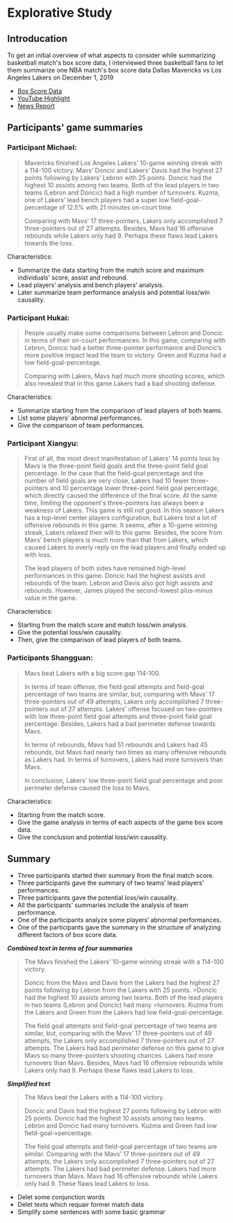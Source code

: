# Explorative Study 

## Introducation

To get an initial overview of what aspects to consider while summarizing basketball match's box score data, I 
interviewed three basketball fans to let them summarize one NBA match's box score data 
Dallas Mavericks vs Los Angeles Lakers on December 1, 2019 

- [Box Score Data](https://global.espn.com/nba/boxscore?gameId=401160929)
- [YouTube Highlight](https://www.youtube.com/watch?v=RlAKp8GtQEw)
- [News Report](https://www.ocregister.com/2019/12/01/lakers-fade-down-the-stretch-in-loss-to-luka-doncic-dallas-mavericks/)

## Participants' game summaries

### Participant Michael:
>Mavericks finished Los Angeles Lakers’ 10-game winning streak with a 114-100 victory.
>Mavs’ Doncic and Lakers’ Davis had the highest 27 points following by Lakers’ Lebron with 25 points. Doncic had the highest 10 assists among two teams. Both of the lead players in two teams (Lebron and Doncic) had a high number of turnovers. Kuzma, one of Lakers’ lead bench players had a super low field-goal-percentage of 12.5% with 21 minutes on-court time.
>
>Comparing with Mavs’ 17 three-pointers, Lakers only accomplished 7 three-pointers out of 27 attempts. Besides, Mavs had 16 offensive rebounds while Lakers only had 9. Perhaps these flaws lead Lakers towards the loss. 

Characteristics:
- Summarize the data starting from the match score and maximum individuals' score, assist and rebound. 
- Lead players’ analysis and bench players’ analysis.
- Later summarize team performance analysis and potential loss/win causality.

### Participant Hukai:
>People usually make some comparisons between Lebron and Doncic in terms of their on-court performances. 
>In this game, comparing with Lebron, Doncic had a better three-pointer performance and Doncic’s more positive impact lead the team to victory. 
>Green and Kuzma had a low field-goal-percentage.
>
>Comparing with Lakers, Mavs had much more shooting scores, which also revealed that in this game Lakers had a bad shooting defense.

Characteristics:
- Summarize starting from the comparison of lead players of both teams.
- List some players’ abnormal performances.
- Give the comparison of team performances.

### Participant Xiangyu:
>First of all, the most direct manifestation of Lakers' 14 points loss by Mavs is the three-point field goals and the three-point field goal percentage. In the case that the field-goal percentage and the number of field goals are very close, Lakers had 10 fewer three-pointers and 10 percentage lower three-point field goal percentage, which directly caused the difference of the final score. At the same time, limiting the opponent's three-pointers has always been a weakness of Lakers. This game is still not good. In this season Lakers has a top-level center players configuration, but Lakers lost a lot of offensive rebounds in this game. It seems, after a 10-game winning streak, Lakers relaxed their will to this game. Besides, the score from Mavs’ bench players is much more than that from Lakers, which caused Lakers to overly reply on the lead players and finally ended up with loss.
>
>The lead players of both sides have remained high-level performances in this game. Doncic had the highest assists and rebounds of the team. Lebron and Davis also got high assists and rebounds. However, James played the second-lowest plus-minus value in the game. 

Characteristics:

- Starting from the match score and match loss/win analysis. 
- Give the potential loss/win causality. 
- Then, give the comparison of lead players of both teams.

### Participants Shangguan: 
>Mavs beat Lakers with a big score gap 114-100. 
>
>In terms of team offense, the field goal attempts and field-goal percentage of two teams are similar, but, comparing with Mavs’ 17 three-pointers out of 49 attempts, Lakers only accomplished 7 three-pointers out of 27 attempts. Lakers’ offense focused on two-pointers with low three-point field goal attempts and three-point field goal percentage. Besides, Lakers had a bad perimeter defense towards Mavs.
>
>In terms of rebounds, Mavs had 51 rebounds and Lakers had 45 rebounds, but Mavs had nearly two times as many offensive rebounds as Lakers had. In terms of turnovers, Lakers had more turnovers than Mavs.
>
>In conclusion, Lakers’ low three-point field goal percentage and poor perimeter defense caused the loss to Mavs.

Characteristics:

- Starting from the match score.
- Give the game analysis in terms of each aspects of the game box score data. 
- Give the conclusion and potential loss/win causality.

## Summary

- Three participants started their summary from the final match score.
- Three participants gave the summary of two teams’ lead players’ performances. 
- Three participants gave the potential loss/win causality.
- All the participants’ summaries include the analysis of team performance.
- One of the participants analyze some players‘ abnormal performances.
- One of the participants gave the summary in the structure of analyzing different factors of box score data.

***Combined text in terms of four summaries***

>The Mavs finished the Lakers’ 10-game winning streak with a 114-100 victory.
>
>Doncic from the Mavs and Davis from the Lakers had the highest 27 points following by Lebron from the Lakers with 25 points. >Doncic had the highest 10 assists among two teams. Both of the lead players in two teams (Lebron and Doncic) had many >turnovers. Kuzma from the Lakers and Green from the Lakers had low field-goal-percentage.
>
>The field goal attempts and field-goal percentage of two teams are similar, but, comparing with the Mavs’ 17 three-pointers out of 49 attempts, the Lakers only accomplished 7 three-pointers out of 27 attempts. The Lakers had bad perimeter defense on this game to give Mavs so many three-pointers shooting chances. Lakers had more turnovers than Mavs. Besides, Mavs had 16 offensive rebounds while Lakers only had 9. Perhaps these flaws lead Lakers to loss. 

***Simplified text***

>The Mavs beat the Lakers with a 114-100 victory.
>
>Doncic and Davis had the highest 27 points following by Lebron with 25 points. 
>Doncic had the highest 10 assists among two teams. Lebron and Doncic had many turnovers. Kuzma and Green had low field-goal->percentage.
>
>The field goal attempts and field-goal percentage of two teams are similar. Comparing with the Mavs’ 17 three-pointers out of 49 attempts, the Lakers only accomplished 7 three-pointers out of 27 attempts. The Lakers had bad perimeter defense. Lakers had more turnovers than Mavs. Mavs had 16 offensive rebounds while Lakers only had 9. These flaws lead Lakers to loss. 

- Delet some conjunction words
- Delet texts which requair former match data
- Simplify some sentences with some basic grammar



